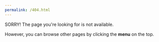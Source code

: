 ```yaml
---
permalink: /404.html
---
```




SORRY! The page you're looking for is not available.



However, you can browse other pages by clicking the **menu** on the top.

